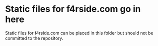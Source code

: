 # Static files for f4rside.com go in here

Static files for f4rside.com can be placed in this folder but should not be committed to the repository.
